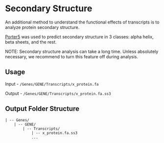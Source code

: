 # Secondary Structure

An additional method to understand the functional effects of transcripts is to analyze protein secondary structure.

[Porter5](https://github.com/mircare/Porter5/) was used to predict secondary structure in 3 classes: alpha helix, beta sheets, and the rest.

NOTE: Secondary structure analysis can take a long time. Unless absolutely necessary, we recommend to turn this feature off during analysis. 

## Usage

Input - `/Genes/GENE/Transcripts/x_protein.fa`

Output - `/Genes/GENE/Transcripts/x_protein.fa.ss3`


## Output Folder Structure

```
| -- Genes/
    | -- GENE/
        | -- Transcripts/
            | -- x_protein.fa.ss3
            ...
```
